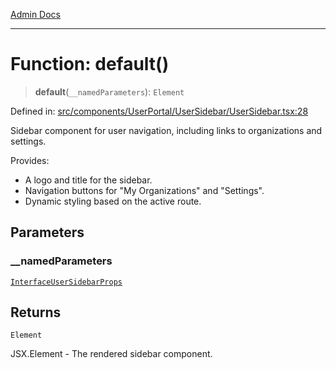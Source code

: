 [Admin Docs](/)

***

# Function: default()

> **default**(`__namedParameters`): `Element`

Defined in: [src/components/UserPortal/UserSidebar/UserSidebar.tsx:28](https://github.com/PalisadoesFoundation/talawa-admin/blob/main/src/components/UserPortal/UserSidebar/UserSidebar.tsx#L28)

Sidebar component for user navigation, including links to organizations and settings.

Provides:
- A logo and title for the sidebar.
- Navigation buttons for "My Organizations" and "Settings".
- Dynamic styling based on the active route.

## Parameters

### \_\_namedParameters

[`InterfaceUserSidebarProps`](../interfaces/InterfaceUserSidebarProps.md)

## Returns

`Element`

JSX.Element - The rendered sidebar component.
